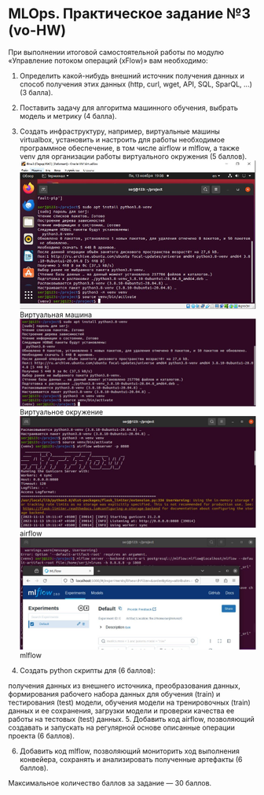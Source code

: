 # MLOps. Практическое задание №3 (vo-HW)
При выполнении итоговой самостоятельной работы по модулю «Управление потоком операций (xFlow)» вам необходимо:

1. Определить какой-нибудь внешний источник получения данных и способ получения этих данных (http, curl, wget, API, SQL, SparQL, ...) (3 балла).

2. Поставить задачу для алгоритма машинного обучения, выбрать модель и метрику (4 балла).

3. Создать инфраструктуру, например, виртуальные машины virtualbox, установить и настроить для работы необходимое программное обеспечение, в том числе airflow и mlflow, а также venv для организации работы виртуального окружения (5 баллов).
      <img src="https://github.com/PrintSmart/MLOps_HW3/blob/main/screen/VB.JPG" />
Виртуальная машина
      <img src="https://github.com/PrintSmart/MLOps_HW3/blob/main/screen/venv.JPG" />
Виртуальное окружение
      <img src="https://github.com/PrintSmart/MLOps_HW3/blob/main/screen/af.JPG" />
airflow
      <img src="https://github.com/PrintSmart/MLOps_HW3/blob/main/screen/mlf.JPG" />
mlflow

5. Создать python скрипты для (6 баллов):

получения данных из внешнего источника,
преобразования данных,
формирования рабочего набора данных для обучения (train) и тестирования (test) модели,
обучения модели на тренировочных (train) данных и ее сохранения,
загрузки модели и проверки качества ее работы на тестовых (test) данных.
5. Добавить код airflow, позволяющий создавать и запускать на регулярной основе описанные операции проекта (6 баллов).

6. Добавить код mlflow, позволяющий мониторить ход выполнения конвейера, сохранять и анализировать полученные артефакты (6 баллов).

 Максимальное количество баллов за задание — 30 баллов.
